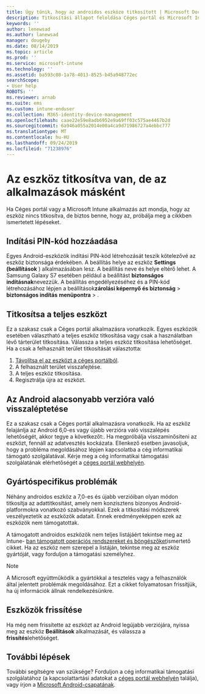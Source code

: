 ```yaml
---
title: Úgy tűnik, hogy az androidos eszköze titkosított | Microsoft Docs
description: Titkosítási állapot feloldása Céges portál és Microsoft Intune alkalmazásban
keywords: ''
author: lenewsad
ms.author: lanewsad
manager: dougeby
ms.date: 08/14/2019
ms.topic: article
ms.prod: ''
ms.service: microsoft-intune
ms.technology: ''
ms.assetid: ba593c08-1a78-4013-8525-b45a948772ec
searchScope:
- User help
ROBOTS: ''
ms.reviewer: arnab
ms.suite: ems
ms.custom: intune-enduser
ms.collection: M365-identity-device-management
ms.openlocfilehash: caae22e59e8adb6952e9a69ff03c575ae4467b2d
ms.sourcegitcommit: 6a946a055a2014e00a4ca9d71986727a4ebbc777
ms.translationtype: MT
ms.contentlocale: hu-HU
ms.lasthandoff: 09/24/2019
ms.locfileid: "71238976"
---
```

# <a name="device-encrypted-but-apps-say-otherwise"></a>Az eszköz titkosítva van, de az alkalmazások másként

Ha Céges portál vagy a Microsoft Intune alkalmazás azt mondja, hogy az eszköz nincs titkosítva, de biztos benne, hogy az, próbálja meg a cikkben ismertetett lépéseket.  

## <a name="add-a-startup-pin"></a>Indítási PIN-kód hozzáadása

Egyes Android-eszközök indítási PIN-kód létrehozását teszik kötelezővé az eszköz biztonsága érdekében. A beállítás helye az eszköz **Settings (beállítások** ) alkalmazásában lesz. A beállítás neve és helye eltérő lehet. A Samsung Galaxy S7 esetében például a beállítást **biztonságos indításnak**nevezzük. A beállítás engedélyezéséhez és a PIN-kód létrehozásához lépjen a beállítások**zárolási képernyő és biztonság** > **biztonságos indítás** **menüpontra** > .  

## <a name="encrypt-the-entire-device"></a>Titkosítsa a teljes eszközt

Ez a szakasz csak a Céges portál alkalmazásra vonatkozik. Egyes eszközök esetében választható a teljes eszköz titkosítása vagy csak a használatban lévő tárterület titkosítása. Válassza a teljes eszköz titkosítása lehetőséget. Ha a csak a felhasznált terület titkosítását választotta:

1. [Távolítsa el az eszközt a céges portálból](unenroll-your-device-from-intune-android.md).
2. A felhasznált terület visszafejtése.  
3. A teljes eszköz titkosítása.  
4. Regisztrálja újra az eszközt.  

## <a name="downgrade-your-version-of-android"></a>Az Android alacsonyabb verzióra való visszaléptetése

Ez a szakasz csak a Céges portál alkalmazásra vonatkozik. Ha az eszköz felajánlja az Android 6,0-es vagy újabb verzióra való visszalépés lehetőségét, akkor tegye a következőt:. Ha megpróbálja visszaminősíteni az eszközt, fennáll az adatvesztés kockázata. Ellenkező esetben javasoljuk, hogy a probléma megoldásához lépjen kapcsolatba a cég informatikai támogató szolgálatával. Kérje meg a cég informatikai támogatási szolgálatának elérhetőségét a [céges portál webhelyén](https://go.microsoft.com/fwlink/?linkid=2010980).  

## <a name="specific-manufacturer-issues"></a>Gyártóspecifikus problémák

Néhány androidos eszköz a 7,0-es és újabb verzióiban olyan módon titkosítja az adattitkosítást, amely nem konzisztens bizonyos Android-platformokra vonatkozó szabványokkal. Ezek a titkosítási módszerek veszélyeztetik az eszközök adatait. Ennek eredményeképpen ezek az eszközök nem támogatottak.

A támogatott androidos eszközök nem teljes listájáért tekintse meg az Intune- [ban támogatott operációs rendszereket és böngészőket](https://docs.microsoft.com/intune/supported-devices-browsers#supported-samsung-knox-standard-devices)ismertető cikket. Ha az eszköz nem szerepel a listáján, tekintse meg az eszköz gyártóját, vagy forduljon a támogatási személyhez.

> [!Note]
> A Microsoft együttműködik a gyártókkal a tesztelés vagy a felhasználók által jelentett problémák megoldásához. Ezt a cikket folyamatosan frissítjük, ha új információk állnak rendelkezésünkre.

## <a name="update-devices"></a>Eszközök frissítése

Ha még nem frissítette az eszközt az Android legújabb verziójára, nyissa meg az eszköz **Beállítások** alkalmazását, és válassza a **frissítés**lehetőséget.  

## <a name="next-steps"></a>További lépések

További segítségre van szüksége? Forduljon a cég informatikai támogatási szolgálatához (a kapcsolattartási adatokat a [céges portál webhelyén](https://go.microsoft.com/fwlink/?linkid=2010980) találja), vagy írjon a <a href="mailto:wintunedroidfbk@microsoft.com?subject=I'm having trouble with enrolling my Android device&body=Describe the issue you're experiencing here.">Microsoft Android-csapatának</a>.  
